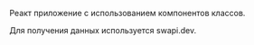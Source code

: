 Реакт приложение с использованием компонентов классов. 

Для получения данных используется swapi.dev.